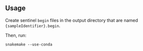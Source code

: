 ## Usage

Create sentinel `begin` files in the output directory that are named `{sampleIdentifier}.begin`.

Then, run:

```
snakemake --use-conda
```
